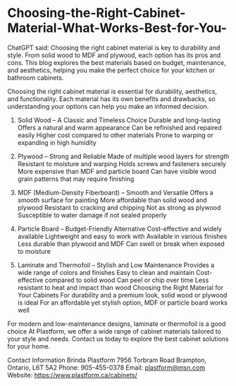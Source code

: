 # Choosing-the-Right-Cabinet-Material-What-Works-Best-for-You-

ChatGPT said: Choosing the right cabinet material is key to durability and style. From solid wood to MDF and plywood, each option has its pros and cons. This blog explores the best materials based on budget, maintenance, and aesthetics, helping you make the perfect choice for your kitchen or bathroom cabinets.

Choosing the right cabinet material is essential for durability, aesthetics, and functionality. Each material has its own benefits and drawbacks, so understanding your options can help you make an informed decision.
1. Solid Wood – A Classic and Timeless Choice
Durable and long-lasting
Offers a natural and warm appearance
Can be refinished and repaired easily
Higher cost compared to other materials
Prone to warping or expanding in high humidity

2. Plywood – Strong and Reliable
Made of multiple wood layers for strength
Resistant to moisture and warping
Holds screws and fasteners securely
More expensive than MDF and particle board
Can have visible wood grain patterns that may require finishing

3. MDF (Medium-Density Fiberboard) – Smooth and Versatile
Offers a smooth surface for painting
More affordable than solid wood and plywood
Resistant to cracking and chipping
Not as strong as plywood
Susceptible to water damage if not sealed properly

4. Particle Board – Budget-Friendly Alternative
Cost-effective and widely available
Lightweight and easy to work with
Available in various finishes
Less durable than plywood and MDF
Can swell or break when exposed to moisture

5. Laminate and Thermofoil – Stylish and Low Maintenance
Provides a wide range of colors and finishes
Easy to clean and maintain
Cost-effective compared to solid wood
Can peel or chip over time
Less resistant to heat and impact than wood
Choosing the Right Material for Your Cabinets
For durability and a premium look, solid wood or plywood is ideal
For an affordable yet stylish option, MDF or particle board works well

For modern and low-maintenance designs, laminate or thermofoil is a good choice
At Plastform, we offer a wide range of cabinet materials tailored to your style and needs. Contact us today to explore the best cabinet solutions for your home.

Contact Information
Brinda
Plastform
7956 Torbram Road
Brampton, Ontario, L6T 5A2
Phone: 905-455-0378
Email: plastform@msn.com
Website: https://www.plastform.ca/cabinets/
